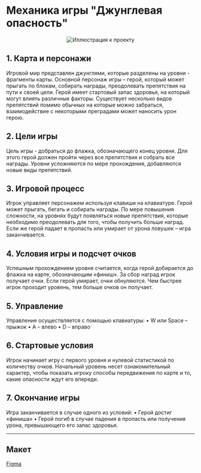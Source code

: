 # Механика игры "Джунглевая опасность"

<p align="center">
  <img src="https://www.dropbox.com/s/39avm7f97ig6m7o/GIF4.gif?raw=1" alt="Иллюстрация к проекту">
</p> 

## 1. Карта и персонажи
Игровой мир представлен джунглями, которые разделены на уровни - фрагменты карты. Основной персонаж игры – герой, который может прыгать по блокам, собирать награды, преодолевать препятствия на пути к своей цели. Герой имеет стартовый запас здоровья, на который могут влиять различные факторы.
Существует несколько видов препятствий помимо обычных на которые можно забраться, взаимодействие с некоторыми преградами может наносить урон герою.

## 2. Цели игры
Цель игры - добраться до флажка, обозначающего конец уровня. Для этого герой должен пройти через все препятствия и собрать все награды. Уровни усложняются по мере прохождения, добавляются новые виды препятствий.

## 3. Игровой процесс
Игрок управляет персонажем используя клавиши на клавиатуре. Герой может прыгать, бегать и собирать награды. По мере повышения сложности, на уровнях будут появляться новые препятствия, которые необходимо преодолевать для того, чтобы получить больше наград. Если же герой падает в пропасть или умирает от урона ловушек – игра заканчивается.

## 4. Условия игры и подсчет очков
Успешным прохождением уровня считается, когда герой добирается до флажка на карте, обозначающим «финиш». За сбор наград игрок получает очки. 
Если герой умирает, очки обнуляются.
Чем быстрее игрок проходит уровень, тем больше очков он получает.

## 5. Управление
Управление осуществляется с помощью клавиатуры:
•	W или Space – прыжок
•	A – влево 
•	D – вправо

## 6. Стартовые условия
Игрок начинает игру с первого уровня и нулевой статистикой по количеству очков. Начальный уровень несет ознакомительный характер, чтобы показать игроку способы передвижения по карте и то, какие опасности ждут его впереди.

## 7. Окончание игры
Игра заканчивается в случае одного из условий: 
•	Герой достиг «финиша»
•	Герой погиб в случае падения в пропасть или получения урона, превышающего его запас здоровья.

---

## Макет
[Figma](https://www.figma.com/file/IGri0SVkHsAPqLRIgkkN6q/GAME-TEAM-09?node-id=20%3A2&t=pfODRG0nqqQvQ3xL-1)
